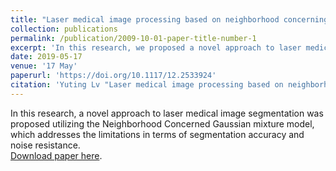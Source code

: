 ```yaml
---
title: "Laser medical image processing based on neighborhood concerning Gaussian mixture model"
collection: publications
permalink: /publication/2009-10-01-paper-title-number-1
excerpt: 'In this research, we proposed a novel approach to laser medical image segmentation utilizing the Neighborhood Concerned Gaussian mixture model, addressing its limitations in terms of segmentation accuracy and noise resistance.'
date: 2019-05-17
venue: '17 May'
paperurl: 'https://doi.org/10.1117/12.2533924'
citation: 'Yuting Lv "Laser medical image processing based on neighborhood concerning Gaussian mixture model", Proc. SPIE 11170, 14th National Conference on Laser Technology and Optoelectronics (LTO 2019), 111703K (17 May 2019)'
---
```

In this research, a novel approach to laser medical image segmentation was proposed utilizing the Neighborhood Concerned Gaussian mixture model, which addresses the limitations in terms of segmentation accuracy and noise resistance.<br>
[Download paper here](https://doi.org/10.1117/12.2533924).
